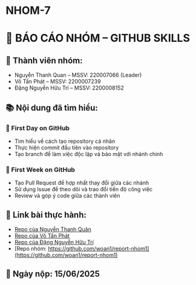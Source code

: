 # NHOM-7
# 📘 BÁO CÁO NHÓM – GITHUB SKILLS

## 👥 Thành viên nhóm:
- Nguyễn Thanh Quan – MSSV: 220007066 (Leader)
- Võ Tấn Phát – MSSV: 2200007239
- Đặng Nguyễn Hữu Trí – MSSV: 2200008152

## 📚 Nội dung đã tìm hiểu:

### 🔹 First Day on GitHub
- Tìm hiểu về cách tạo repository cá nhân
- Thực hiện commit đầu tiên vào repository
- Tạo branch để làm việc độc lập và bảo mật với nhánh chính

### 🔹 First Week on GitHub
- Tạo Pull Request để hợp nhất thay đổi giữa các nhánh
- Sử dụng Issue để theo dõi và trao đổi tiến độ công việc
- Review và góp ý code giữa các thành viên

## 🔗 Link bài thực hành:
- [Repo của Nguyễn Thanh Quân](https://github.com/woan1)
- [Repo của Võ Tấn Phát](https://github.com/VoPhat1010)
- [Repo của Đặng Nguyễn Hữu Trí](https://github.com/dangtri0109)
- [Repo nhóm: https://github.com/woan1/report-nhom1](https://github.com/woan1/report-nhom1)

## 📅 Ngày nộp: 15/06/2025
